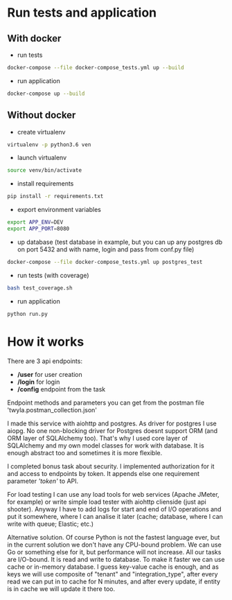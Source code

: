 # Run tests and application

## With docker

- run tests
```bash
docker-compose --file docker-compose_tests.yml up --build 
```
- run application
```bash
docker-compose up --build
```

## Without docker

- create virtualenv
```bash
virtualenv -p python3.6 ven
```
- launch virtualenv
```bash
source venv/bin/activate
```
- install requirements
```bash
pip install -r requirements.txt
```
- export environment variables
```bash
export APP_ENV=DEV
export APP_PORT=8080
```
- up database (test database in example, but you can up any postgres db on port 5432 and with name, login and pass from conf.py file)
```bash
docker-compose --file docker-compose_tests.yml up postgres_test
```
- run tests (with coverage)
```bash
bash test_coverage.sh
```
- run application
```bash
python run.py
```

# How it works

There are 3 api endpoints:
- **/user** for user creation
- **/login** for login
- **/config** endpoint from the task

Endpoint methods and parameters you can get from the postman file 'twyla.postman_collection.json'

I made this service with aiohttp and postgres. As driver for postgres I use aiopg. 
No one non-blocking driver for Postgres doesnt support ORM (and ORM layer of SQLAlchemy too). 
That's why I used core layer of SQLAlchemy and my own model classes for work with database. 
It is enough abstract too and sometimes it is more flexible.

I completed bonus task about security. I implemented authorization for it and access to endpoints by token. 
It appends else one requirement parameter *'token'* to API. 

For load testing I can use any load tools for web services (Apache JMeter, for example) or write simple load tester with aiohttp clienside (just api shooter). Anyway I have to add logs for start and end of I/O operations and put it somewhere, where I can analise it later (cache; database, where I can write with queue; Elastic; etc.)

Alternative solution. Of course Python is not the fastest language ever, but in the current solution we don't have any CPU-bound problem. We can use Go or something else for it, but performance will not increase.
All our tasks are I/O-bound. It is read and write to database. To make it faster we can use cache or in-memory database. 
I guess key-value cache is enough, and as keys we will use composite of "tenant" and "integration_type", after every read we can put in to cache for N minutes, and after every update, if entity is in cache we will update it there too.
